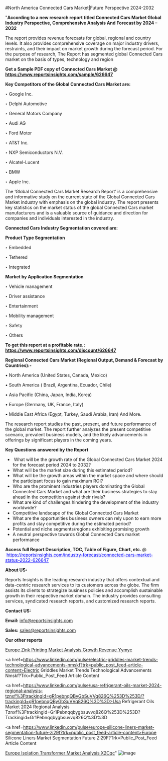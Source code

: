 #North America Connected Cars Market|Future Perspective 2024-2032

"<strong>According to a new research report titled Connected Cars Market Global Industry Perspective, Comprehensive Analysis And Forecast by 2024 – 2032</strong>

The report provides revenue forecasts for global, regional and country levels. It also provides comprehensive coverage on major industry drivers, restraints, and their impact on market growth during the forecast period. For the purpose of research, The Report has segmented global Connected Cars market on the basis of types, technology and region

<strong>Get a Sample PDF copy of Connected Cars Market </strong><strong>@<a href=https://www.reportsinsights.com/sample/626647 style=color:#0000ff;> https://www.reportsinsights.com/sample/626647</a></strong></font>

<strong>Key Competitors of the Global Connected Cars Market are:</strong>

‣ Google Inc.

‣ Delphi Automotive

‣ General Motors Company

‣ Audi AG

‣ Ford Motor

‣ AT&T Inc.

‣ NXP Semiconductors N.V.

‣ Alcatel-Lucent

‣ BMW

‣ Apple Inc.

The ‘Global Connected Cars Market Research Report’ is a comprehensive and informative study on the current state of the Global Connected Cars Market industry with emphasis on the global industry. The report presents key statistics on the market status of the global Connected Cars market manufacturers and is a valuable source of guidance and direction for companies and individuals interested in the industry.

<strong>Connected Cars Industry Segmentation covered are:</strong>

<strong>Product Type Segmentation</strong>

‣    Embedded

‣ Tethered

‣ Integrated

<strong>Market by Application Segmentation</strong>

‣   Vehicle management

‣ Driver assistance

‣ Entertainment

‣ Mobility management

‣ Safety

‣ Others

<strong>To get this report at a profitable rate.: <a href=https://www.reportsinsights.com/discount/626647 style=color:#0000ff;>https://www.reportsinsights.com/discount/626647</a></strong></font>

<strong>Regional Connected Cars Market (Regional Output, Demand &amp; Forecast by Countries):-</strong>

• North America (United States, Canada, Mexico)

• South America ( Brazil, Argentina, Ecuador, Chile)

• Asia Pacific (China, Japan, India, Korea)

• Europe (Germany, UK, France, Italy)

• Middle East Africa (Egypt, Turkey, Saudi Arabia, Iran) And More.

The research report studies the past, present, and future performance of the global market. The report further analyzes the present competitive scenario, prevalent business models, and the likely advancements in offerings by significant players in the coming years.

<strong>Key Questions answered by the Report</strong>
<ul>
  <li> What will be the growth rate of the Global Connected Cars Market 2024 for the forecast period 2024 to 2032?</li>
  <li>What will be the market size during this estimated period?</li>
  <li>What will be the growth areas within the market space and where should the participant focus to gain maximum ROI?</li>
  <li>Who are the prominent industries players dominating the Global Connected Cars Market and what are their business strategies to stay ahead in the competition against their rivals?</li>
  <li>What are kind of challenges hindering the development of the industry worldwide?</li>
  <li>Competitive landscape of the Global Connected Cars Market</li>
  <li>What are the opportunities business owners can rely upon to earn more profits and stay competitive during the estimated period?</li>
  <li>Potential and niche segments/regions exhibiting promising growth</li>
  <li>A neutral perspective towards Global Connected Cars market performance</li>
</ul>
<strong>Access full Report Description, TOC, Table of Figure, Chart, etc. </strong>@  <a href=https://reportsinsights.com/industry-forecast/connected-cars-market-status-2022-626647 style=color:#0000ff;>https://reportsinsights.com/industry-forecast/connected-cars-market-status-2022-626647</a></font>

<strong><strong>About US</strong>:</strong>

Reports Insights is the leading research industry that offers contextual and data-centric research services to its customers across the globe. The firm assists its clients to strategize business policies and accomplish sustainable growth in their respective market domain. The industry provides consulting services, syndicated research reports, and customized research reports.

<strong>Contact US:</strong>

<p class=""""><b>Email:</b> <a href=mailto:info@reportsinsights.com>info@reportsinsights.com</a></p>
<p class=""""><b>Sales:</b> <a href=mailto:sales@reportsinsights.com>sales@reportsinsights.com</a></p>

<strong>Our other reports</strong>

<a href=https://www.linkedin.com/pulse/europe-zink-printing-market-analysis-growth-revenue-yymyc/>Europe Zink Printing Market Analysis Growth Revenue Yymyc</a>

<a href=https://www.linkedin.com/pulse/electric-griddles-market-trends-technological-advancements-nmskf?trk=public_post_feed-article-content>Electric Griddles Market Trends Technological Advancements Nmskf?Trk=Public_Post_Feed Article Content</a>

<a href=https://www.linkedin.com/pulse/usa-refrigerant-oils-market-2024-regional-analysis-tznxf%3FtrackingId=gR1pebnqQByGbSuVVq826Q%253D%253D/?trackingId=gR1pebnqQByGbSuVVq826Q%3D%3D>Usa Refrigerant Oils Market 2024 Regional Analysis Tznxf%3Ftrackingid=Gr1Pebnqqbygbsuvvq826Q%253D%253D?Trackingid=Gr1Pebnqqbygbsuvvq826Q%3D%3D</a>

<a href=https://www.linkedin.com/pulse/europe-silicone-liners-market-segmentation-future-zi29f?trk=public_post_feed-article-content>Europe Silicone Liners Market Segmentation Future Zi29F?Trk=Public_Post_Feed Article Content</a>

<a href=https://www.linkedin.com/pulse/europe-isolation-transformer-market-analysis-x2cqc/>Europe Isolation Transformer Market Analysis X2Cqc</a>"
![image](https://github.com/aakesh123242/RIMarket/assets/158431203/dcd112f4-816b-4a96-a6dc-4b1b9edc4008)
